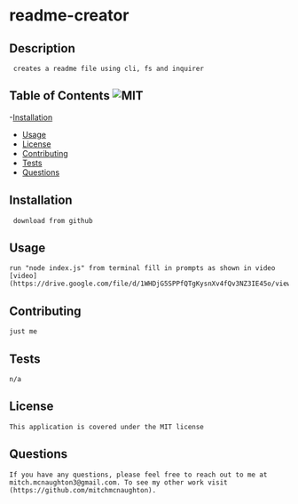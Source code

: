 # readme-creator

## Description
     creates a readme file using cli, fs and inquirer
        
## Table of Contents ![MIT](https://img.shields.io/badge/License-MIT-yellow.svg)
   -[Installation](#installation)
   - [Usage](#usage)
   - [License](#license)
   - [Contributing](#contributing)
   - [Tests](#tests)
   - [Questions](#questions) 
        
## Installation
     download from github
        
## Usage
    run "node index.js" from terminal fill in prompts as shown in video [video](https://drive.google.com/file/d/1WHDjG5SPPfQTgKysnXv4fQv3NZ3IE45o/view)
        
## Contributing
    just me
        
## Tests
    n/a
    
## License
    This application is covered under the MIT license
        
## Questions
    If you have any questions, please feel free to reach out to me at mitch.mcnaughton3@gmail.com. To see my other work visit (https://github.com/mitchmcnaughton).
